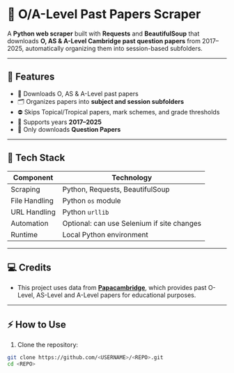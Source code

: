 # 📄 O/A-Level Past Papers Scraper

A **Python web scraper** built with **Requests** and **BeautifulSoup** that downloads **O, AS & A-Level Cambridge past question papers** from 2017–2025, automatically organizing them into session-based subfolders.

---

## 🚀 Features

- 📂 Downloads O, AS & A-Level past papers  
- 🗂 Organizes papers into **subject and session subfolders**  
- ⛔ Skips Topical/Tropical papers, mark schemes, and grade thresholds  
- 📅 Supports years **2017–2025**  
- 📝 Only downloads **Question Papers**  

---

## 🧩 Tech Stack

| Component | Technology |
|-----------|------------|
| Scraping | Python, Requests, BeautifulSoup |
| File Handling | Python `os` module |
| URL Handling | Python `urllib` |
| Automation | Optional: can use Selenium if site changes |
| Runtime | Local Python environment |

---

## 💻 Credits

- This project uses data from **[Papacambridge](https://pastpapers.papacambridge.com)**, which provides past O-Level, AS-Level and A-Level papers for educational purposes.

---

## ⚡ How to Use

1. Clone the repository:

```bash
git clone https://github.com/<USERNAME>/<REPO>.git
cd <REPO>
